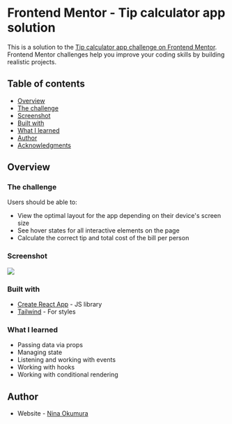 # Frontend Mentor - Tip calculator app solution

This is a solution to the [Tip calculator app challenge on Frontend Mentor](https://www.frontendmentor.io/challenges/tip-calculator-app-ugJNGbJUX). Frontend Mentor challenges help you improve your coding skills by building realistic projects.

## Table of contents

- [Overview](#overview)
- [The challenge](#the-challenge)
- [Screenshot](#screenshot)
- [Built with](#built-with)
- [What I learned](#what-i-learned)
- [Author](#author)
- [Acknowledgments](#acknowledgments)

## Overview

### The challenge

Users should be able to:

- View the optimal layout for the app depending on their device's screen size
- See hover states for all interactive elements on the page
- Calculate the correct tip and total cost of the bill per person

### Screenshot

![](./screenshot.jpg)

### Built with

- [Create React App](https://create-react-app.dev/) - JS library
- [Tailwind](https://tailwindcss.com/) - For styles

### What I learned

- Passing data via props
- Managing state
- Listening and working with events
- Working with hooks
- Working with conditional rendering

## Author

- Website - [Nina Okumura](https://ninaokumura.me/)
